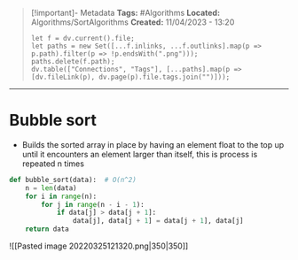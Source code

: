 > [!important]- Metadata
> **Tags:** #Algorithms 
> **Located:** Algorithms/SortAlgorithms
> **Created:** 11/04/2023 - 13:20
> ```dataviewjs
> let f = dv.current().file;
> let paths = new Set([...f.inlinks, ...f.outlinks].map(p => p.path).filter(p => !p.endsWith(".png")));
> paths.delete(f.path);
> dv.table(["Connections", "Tags"], [...paths].map(p => [dv.fileLink(p), dv.page(p).file.tags.join("")]));
> ```

___
# Bubble sort
- Builds the sorted array in place by having an element float to the top up until it encounters an element larger than itself, this is process is repeated n times

```python
def bubble_sort(data):  # O(n^2)
    n = len(data)
    for i in range(n):
        for j in range(n - i - 1):
            if data[j] > data[j + 1]:
                data[j], data[j + 1] = data[j + 1], data[j]
    return data
```
![[Pasted image 20220325121320.png|350|350]]